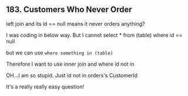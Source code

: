 ## 183. Customers Who Never Order
left join and its id == null means it never orders anything?

I was coding in below way. But I cannot select * from (table) where id == null

but we can use `where something in (table)`

Therefore I want to use inner join and where id not in 

OH...I am so stupid. Just id not in orders's CustomerId

It's a really really easy question!

